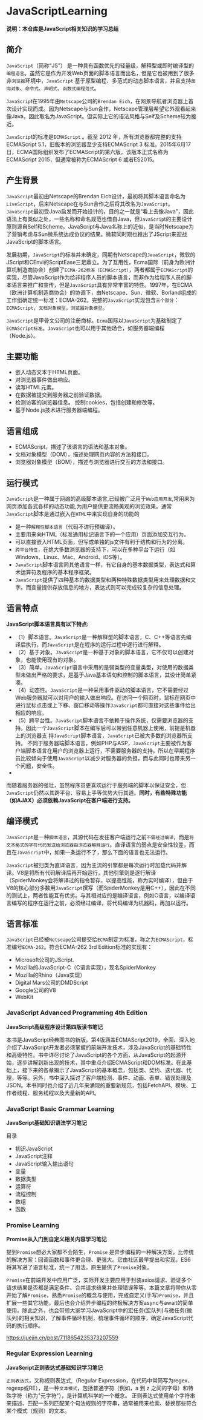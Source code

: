 # JavaScriptLearning

**说明：本仓库是JavaScript相关知识的学习总结**

## 简介

`JavaScript`（简称“JS”） 是一种具有函数优先的轻量级，解释型或即时编译型的`编程语言`。虽然它是作为开发Web页面的脚本语言而出名，但是它也被用到了很多非`浏览器`环境中，`JavaScript` 基于原型编程、多范式的动态脚本语言，并且支持`面向对象`、`命令式`、`声明式`、`函数式编程范式`。

`JavaScrip`t在1995年由`Netscape`公司的`Brendan Eich`，在网景导航者浏览器上首次设计实现而成。因为Netscape与Sun合作，Netscape管理层希望它外观看起来像Java，因此取名为JavaScript。但实际上它的语法风格与Self及Scheme较为接近。

`JavaScrip`t的标准是`ECMAScript` 。截至 2012 年，所有浏览器都完整的支持ECMAScript 5.1，旧版本的浏览器至少支持ECMAScript 3 标准。2015年6月17日，ECMA国际组织发布了ECMAScript的第六版，该版本正式名称为 ECMAScript 2015，但通常被称为ECMAScript 6 或者ES2015。

## 产生背景

`JavaScript`最初由Netscape的Brendan Eich设计，最初将其脚本语言命名为`LiveScript`，后来Netscape在与Sun合作之后将其改名为`JavaScript`。`JavaScript`最初受Java启发而开始设计的，目的之一就是“看上去像Java”，因此语法上有类似之处，一些名称和命名规范也借自Java，但`JavaScrip`t的主要设计原则源自Self和Scheme。JavaScript与Java名称上的近似，是当时Netscape为了营销考虑与Sun微系统达成协议的结果。微软同时期也推出了JScript来迎战JavaScript的脚本语言。

发展初期，`JavaScript`的标准并未确定，同期有Netscape的`JavaScript`，微软的JScript和CEnvi的ScriptEase三足鼎立。为了互用性，Ecma国际（前身为欧洲计算机制造商协会）创建了`ECMA-262标准（ECMAScript）`，两者都属于`ECMAScript`的实现，尽管JavaScript作为给非程序人员的脚本语言，而非作为给程序人员的脚本语言来推广和宣传，但是`JavaScript`具有非常丰富的特性。1997年，在ECMA（欧洲计算机制造商协会）的协调下，由Netscape、Sun、微软、Borland组成的工作组确定统一标准：ECMA-262。完整的`JavaScript`实现包含`三个部分`：`ECMAScript`，`文档对象模型`，`浏览器对象模型`。

`JavaScript`是甲骨文公司的注册商标。`Ecma`国际以`JavaScript`为基础制定了`ECMAScript标准`。`JavaScript`也可以用于其他场合，如服务器端编程（Node.js）。

## 主要功能

- 嵌入动态文本于HTML页面。 
- 对浏览器事件做出响应。 
- 读写HTML元素。  
- 在数据被提交到服务器之前验证数据。  
- 检测访客的浏览器信息。  控制cookies，包括创建和修改等。  
- 基于Node.js技术进行服务器端编程。

## 语言组成

- ECMAScript，描述了该语言的语法和基本对象。 
- 文档对象模型（DOM），描述处理网页内容的方法和接口。 
- 浏览器对象模型（BOM），描述与浏览器进行交互的方法和接口。 

## 运行模式

`JavaScript`是一种属于网络的高级脚本语言,已经被广泛用于`Web应用开发`,常用来为网页添加各式各样的动态功能,为用户提供更流畅美观的浏览效果。通常`JavaScript`脚本是通过嵌入在`HTML`中来实现自身的功能的

- 是一种`解释性脚本语言`（代码不进行预编译）。 
- 主要用来向HTML（标准通用标记语言下的一个应用）页面添加交互行为。 
- 可以直接嵌入HTML页面，但写成单独的js文件有利于结构和行为的分离。 
- `跨平台特性`，在绝大多数浏览器的支持下，可以在多种平台下运行（如Windows、Linux、Mac、Android、iOS等）。
- `JavaScript`脚本语言同其他语言一样，有它自身的基本数据类型，表达式和算术运算符及程序的基本程序框架。
- `JavaScript`提供了四种基本的数据类型和两种特殊数据类型用来处理数据和文字。而变量提供存放信息的地方，表达式则可以完成较复杂的信息处理。

## 语言特点

**JavaScript脚本语言具有以下特点:**

- （1）脚本语言。`JavaScript`是一种解释型的脚本语言，C、C++等语言先编译后执行，而`JavaScript`是在程序的运行过程中逐行进行解释。
- （2）基于对象。`JavaScript`是一种基于对象的脚本语言，它不仅可以创建对象，也能使用现有的对象。
- （3）简单。`JavaScript`语言中采用的是弱类型的变量类型，对使用的数据类型未做出严格的要求，是基于Java基本语句和控制的脚本语言，其设计简单紧凑。
- （4）动态性。`JavaScript`是一种采用事件驱动的脚本语言，它不需要经过Web服务器就可以对用户的输入做出响应。在访问一个网页时，鼠标在网页中进行鼠标点击或上下移、窗口移动等操作`JavaScript`都可直接对这些事件给出相应的响应。
- （5）跨平台性。`JavaScript`脚本语言不依赖于操作系统，仅需要浏览器的支持。因此一个`JavaScript`脚本在编写后可以带到任意机器上使用，前提是机器上的浏览器支 持`JavaScript`脚本语言，`JavaScript`已被大多数的浏览器所支持。 不同于服务器端脚本语言，例如PHP与ASP，`JavaScript`主要被作为客户端脚本语言在用户的浏览器上运行，不需要服务器的支持。所以在早期程序员比较倾向于使用`JavaScript`以减少对服务器的负担，而与此同时也带来另一个问题，安全性。
- 
而随着服务器的强壮，虽然程序员更喜欢运行于服务端的脚本以保证安全，但`JavaScript`仍然以其跨平台、容易上手等优势大行其道。**同时，有些特殊功能（如AJAX）必须依赖JavaScript在客户端进行支持。**

## 编译模式

`JavaScript`是一种`脚本语言`，其源代码在发往客户端运行之前`不需经过编译`，而是`将文本格式的字符代码发送给浏览器由浏览器解释运行`。直译语言的弱点是安全性较差，而且在`JavaScript`中，如果一条运行不了，那么下面的语言也无法运行。

`JavaScript`被归类为直译语言，因为主流的引擎都是每次运行时加载代码并解译。V8是将所有代码解译后再开始运行，其他引擎则是逐行解译（SpiderMonkey会将解译过的指令暂存，以提高性能，称为实时编译），但由于V8的核心部分多数用`JavaScript`撰写（而SpiderMonkey是用C++），因此在不同的测试上，两者性能互有优劣。与其相对应的是编译语言，例如C语言，以编译语言编写的程序在运行之前，必须经过编译，将代码编译为机器码，再加以运行。

## 语言标准

`JavaScript`已经被`Netscape`公司提交给`ECMA`制定为标准，称之为`ECMAScript`，标准编号`ECMA-262`。符合ECMA-262 3rd Edition标准的实现有：
- Microsoft公司的JScript.
- Mozilla的JavaScript-C（C语言实现），现名SpiderMonkey
- Mozilla的Rhino（Java实现）
- Digital Mars公司的DMDScript
- Google公司的V8
- WebKit

### JavaScript Advanced Programming 4th Edition

**JavaScript高级程序设计第四版读书笔记**

本书是JavaScript经典图书的新版。第4版涵盖ECMAScript2019，全面、深入地介绍了JavaScript开发者必须掌握的前端开发技术，涉及JavaScript的基础特性和高级特性。书中详尽讨论了JavaScript的各个方面，从JavaScript的起源开始，逐步讲解到新出现的技术，其中重点介绍ECMAScript和DOM标准。在此基础上，接下来的各章揭示了JavaScript的基本概念，包括类、契约、迭代器、代理，等等。另外，书中深入探讨了客户端检测、事件、动画、表单、错误处理及JSON。本书同时也介绍了近几年来涌现的重要新规范，包括FetchAPI、模块、工作者线程、服务线程以及大量新的API。

### JavaScript Basic Grammar Learning

**JavaScript基础知识语法学习笔记**

目录
- 初识JavaScript
- JavaScript注释
- JavaScript输入输出语句
- 变量
- 数据类型
- 运算符
- 流程控制
- 数组
- 函数

### Promise Learning

**Promise从入门到自定义相关内容学习笔记**

提到`Promise`想必大家都不会陌生，`Promise` 是异步编程的一种解决方案，比传统的解决方案：回调函数和事件更合理、更强大。它由社区最早提出和实现，ES6 将其写进了语言标准，统一了用法，原生提供了`Promise`对象。

`Promise`在前端开发中应用广泛，实际开发主要应用于封装axios请求、验证多个请求结果是否都是满足条件、合并请求结果并处理错误等等。本篇文章将带你从零开始了解`Promise`，熟悉`Promise`的概念与使用，完成自定义(手写)`Promise`，并且扩展一些其它功能，最后也会介绍异步编程的终极解决方案async与await的简单使用。除此之外，也会带领大家学习JavaScript中的宏任务(宏队列)与微任务(微队列)的相关知识，了解事件循环机制，梳理事件循环的顺序，确定JavaScript代码的执行顺序。

https://juejin.cn/post/7118654235373207559

### Regular Expression Learning

**JavaScript正则表达式基础知识学习笔记**

`正则表达式`，又称规则表达式,（Regular Expression，在代码中常简写为regex、regexp或RE），是一种`文本模式`，包括普通字符（例如，a 到 z 之间的字母）和特殊字符（称为"元字符"），是计算机科学的一个概念。
正则表达式使用单个字符串来描述、匹配一系列匹配某个句法规则的字符串，通常被用来检索、替换那些符合某个模式（规则）的文本。
